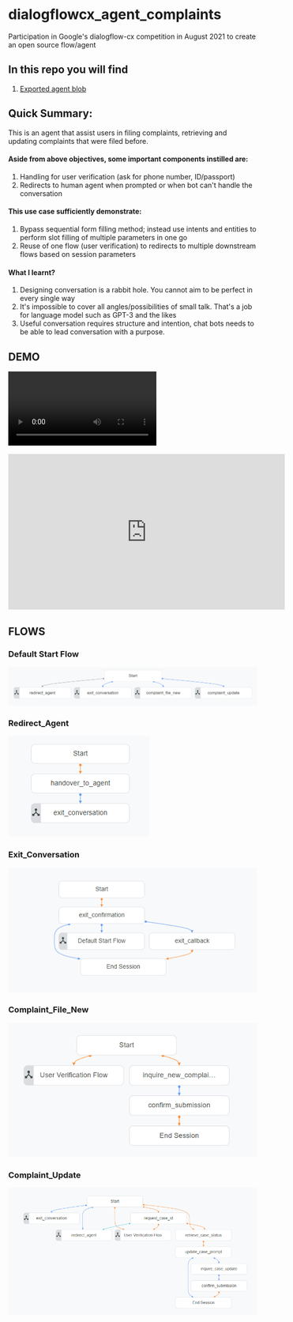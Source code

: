 # dialogflowcx_agent_complaints
Participation in Google's dialogflow-cx competition in August 2021 to create an open source flow/agent

## In this repo you will find
1. [Exported agent blob](agent/exported_agent_complaints.blob)

## Quick Summary:
This is an agent that assist users in filing complaints, retrieving and updating complaints that were filed before. 


#### Aside from above objectives, some important components instilled are:
1. Handling for user verification (ask for phone number, ID/passport)
2. Redirects to human agent when prompted or when bot can't handle the conversation


#### This use case sufficiently demonstrate:
1. Bypass sequential form filling method; instead use intents and entities to perform slot filling of multiple parameters in one go
2. Reuse of one flow (user verification) to redirects to multiple downstream flows based on session parameters


#### What I learnt?
1. Designing conversation is a rabbit hole. You cannot aim to be perfect in every single way
2. It's impossible to cover all angles/possibilities of small talk. That's a job for language model such as GPT-3 and the likes
3. Useful conversation requires structure and intention, chat bots needs to be able to lead conversation with a purpose.


## DEMO
![video](/resources/dialogflowcx-demo.mp4 "dialogflowcx-demo")
<iframe width="560" height="315" src="https://github.com/EnJunChoong/dialogflowcx_agent_complaints/blob/main/resources/dialogflowcx-demo.mp4?raw=true" frameborder="0" allowfullscreen></iframe>
</iframe>


## FLOWS
### Default Start Flow
![Alt text](/resources/default-start-flow.PNG?raw=true "Default Start Flow")

### Redirect_Agent
![Alt text](/resources/redirect-agent.PNG?raw=true "Redirect_Agent")

### Exit_Conversation
![Alt text](/resources/exit-conversation.PNG?raw=true "Exit_Conversation")

### Complaint_File_New
![Alt text](/resources/complaint-file-new.PNG?raw=true "Complaint_File_New")

### Complaint_Update
![Alt text](/resources/complaint-update.PNG?raw=true "Complaint_Update")